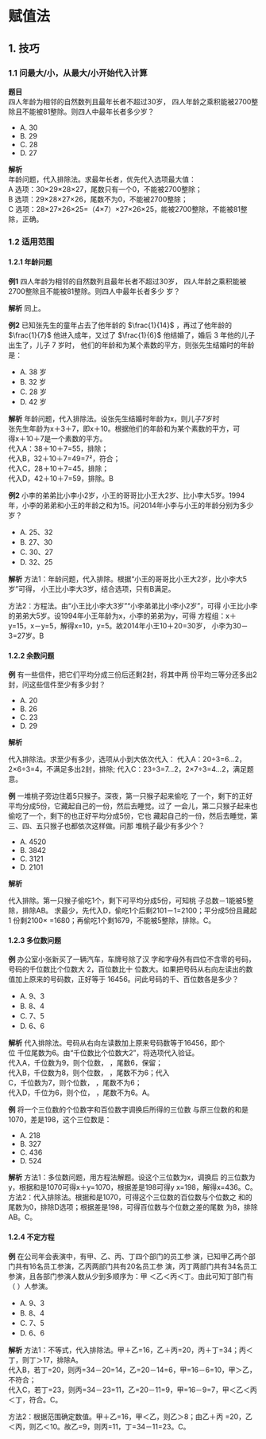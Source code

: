 # 赋值法

## 1. 技巧

### 1.1 问最大/小，从最大/小开始代入计算

**题目**  
四人年龄为相邻的自然数列且最年长者不超过30岁，
四人年龄之乘积能被2700整除且不能被81整除。则四人中最年长者多少岁？   

- A. 30  
- B. 29  
- C. 28  
- D. 27 

**解析**  
<BlurredAnswer>
年龄问题，代入排除法。求最年长者，优先代入选项最大值：   
A 选项：30×29×28×27，尾数只有一个0，不能被2700整除；   
B 选项：29×28×27×26，尾数不为0，不能被2700整除；   
C 选项：28×27×26×25=（4×7）×27×26×25，能被2700整除，不能被81整除，正确。
</BlurredAnswer>

### 1.2 适用范围

#### 1.2.1 年龄问题 

**例1** 四人年龄为相邻的自然数列且最年长者不超过30岁，
四人年龄之乘积能被2700整除且不能被81整除。则四人中最年长者多少
岁？

**解析**
同上。

**例2** 已知张先生的童年占去了他年龄的 $\frac{1}{14}$ ，再过了他年龄的 $\frac{1}{7}$
他进入成年，又过了 $\frac{1}{6}$ 他结婚了，婚后 $3$ 年他的儿子出生了，儿子 $7$ 岁时，
他们的年龄和为某个素数的平方，则张先生结婚时的年龄是：

- A. 38 岁       
- B. 32 岁 
- C. 28 岁       
- D. 42 岁

**解析**
<BlurredAnswer>
年龄问题，代入排除法。设张先生结婚时年龄为x，则儿子7岁时  
张先生年龄为x＋3＋7，即x＋10。根据他们的年龄和为某个素数的平方，可  
得x＋10＋7是一个素数的平方。   
代入A：38＋10＋7=55，排除；   
代入B，32＋10＋7=49=7²，符合；   
代入C，28＋10＋7=45，排除；   
代入D，42＋10＋7=59，排除。B   
</BlurredAnswer>

**例2** 小李的弟弟比小李小2岁，小王的哥哥比小王大2岁、比小李大5岁。1994年，小李的弟弟和小王的年龄之和为15。问2014年小李与小王的年龄分别为多少岁？ 

- A. 25、32 
- B. 27、30 
- C. 30、27 
- D. 32、25

**解析**
<BlurredAnswer>
方法1：年龄问题，代入排除。根据“小王的哥哥比小王大2岁，比小李大5岁”可得，
小王比小李大3岁，结合选项，只有B满足。   

方法2：方程法。由“小王比小李大3岁”“小李弟弟比小李小2岁”，可得
小王比小李的弟弟大5岁。设1994年小王年龄为x，小李的弟弟为y，可得
方程组：x＋y=15，x－y=5，解得x=10，y=5。故2014年小王10＋20=30岁，
小李为30－3=27岁。B 
</BlurredAnswer>


#### 1.2.2 余数问题

**例**
有一些信件，把它们平均分成三份后还剩2封，将其中两
份平均三等分还多出2封，问这些信件至少有多少封？

- A. 20      
- B. 26 
- C. 23      
- D. 29

**解析**

<BlurredAnswer>
代入排除法。求至少有多少，选项从小到大依次代入：  
代入A：20÷3=6…2，2×6÷3=4，不满足多出2封，排除;  
代入C：23÷3=7…2，2×7÷3=4…2，满足题意。  
</BlurredAnswer>


**例**
一堆桃子旁边住着5只猴子。深夜，第一只猴子起来偷吃
了一个，剩下的正好平均分成5份，它藏起自己的一份，然后去睡觉。过了
一会儿，第二只猴子起来也偷吃了一个，剩下的也正好平均分成5份，它也
藏起自己的一份，然后去睡觉，第三、四、五只猴子也都依次这样做。问那
堆桃子最少有多少个？ 

- A. 4520 
- B. 3842 
- C. 3121 
- D. 2101 

**解析**

<BlurredAnswer>
代入排除。第一只猴子偷吃1个，剩下可平均分成5份，可知桃
子总数－1能被5整除，排除AB。 
求最少，先代入D，偷吃1个后剩2101－1=2100；平分成5份且藏起1
份剩2100× =1680；再偷吃1个剩1679，不能被5整除，排除。C。
</BlurredAnswer>


#### 1.2.3 多位数问题

**例**
办公室小张新买了一辆汽车，车牌号除了汉
字和字母外有四位不含零的号码，号码的千位数比个位数大 2，百位数比十
位数大。如果把号码从右向左读出的数值加上原来的号码数，正好等于 
16456。问此号码的千、百位数各是多少？

- A. 9、3       
- B. 8、4  
- C. 7、5       
- D. 6、6

**解析**
<BlurredAnswer>
代入排除法。号码从右向左读数加上原来号码数等于16456，即个  
位 千位尾数为6。由“千位数比个位数大2”，将选项代入验证。   
代入A，千位数为9，则个位数， ，尾数6，保留；   
代入B，千位数为8，则个位数， ，尾数不为6；代入  
C，千位数为7，则个位数， ，尾数不为6；    
代入D，千位为6，则个位， ，尾数不为6。A。  
</BlurredAnswer>

**例**
将一个三位数的个位数字和百位数字调换后所得的三位数
与原三位数的和是1070，差是198，这个三位数是：  

- A. 218 
- B. 327 
- C. 436 
- D. 524 

**解析**
<BlurredAnswer>
方法1：多位数问题，用方程法解题。设这个三位数为x，调换后
的三位数为y，根据和是1070可得x＋y=1070，根据差是198可得y
x=198，解得x=436。C。  
方法2：代入排除法。根据和是1070，可得这个三位数的百位数与个位数之
和的尾数为0，排除D选项；根据差是198，可得百位数与个位数之差的尾数
为8，排除AB。C。  
</BlurredAnswer>

#### 1.2.4 不定方程

**例**
在公司年会表演中，有甲、乙、丙、丁四个部门的员工参
演，已知甲乙两个部门共有16名员工参演，乙丙两部门共有20名员工参
演，丙丁两部门共有34名员工参演，且各部门参演人数从少到多顺序为：甲
＜乙＜丙＜丁。由此可知丁部门有（ ）人参演。

- A. 9、3       
- B. 8、4  
- C. 7、5       
- D. 6、6

**解析**
<BlurredAnswer>
方法1：不等式，代入排除法。甲＋乙=16，乙＋丙=20，丙＋丁=34；丙＜丁，则丁＞17，排除A。     
代入B，若丁=20，则丙=34－20=14，乙=20－14=6，甲=16－6=10，甲＞乙，不符合；   
代入C，若丁=23，则丙=34－23=11，乙=20－11=9，甲=16－9=7，甲＜乙＜丙＜丁，符合。C。  

方法2：根据范围确定数值。甲＋乙=16，甲＜乙，则乙＞8；由乙＋丙 =20，乙＜丙，则乙＜10。故乙=9，则丙=11，丁=34－11=23。C。   
</BlurredAnswer>